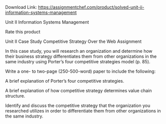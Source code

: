 Download Link: https://assignmentchef.com/product/solved-unit-ii-information-systems-management
<br>
<p class="title">Unit II Information Systems Management

<span class="kksr-muted">Rate this product</span>

Unit II Case Study Competitive Strategy Over the Web Assignment

In this case study, you will research an organization and determine how their business strategy differentiates them from other organizations in the same industry using Porter’s four competitive strategies model (p. 85).

Write a one- to two-page (250-500-word) paper to include the following:

A brief explanation of Porter’s four competitive strategies.

A brief explanation of how competitive strategy determines value chain structure.

Identify and discuss the competitive strategy that the organization you researched utilizes in order to differentiate them from other organizations in the same industry.


